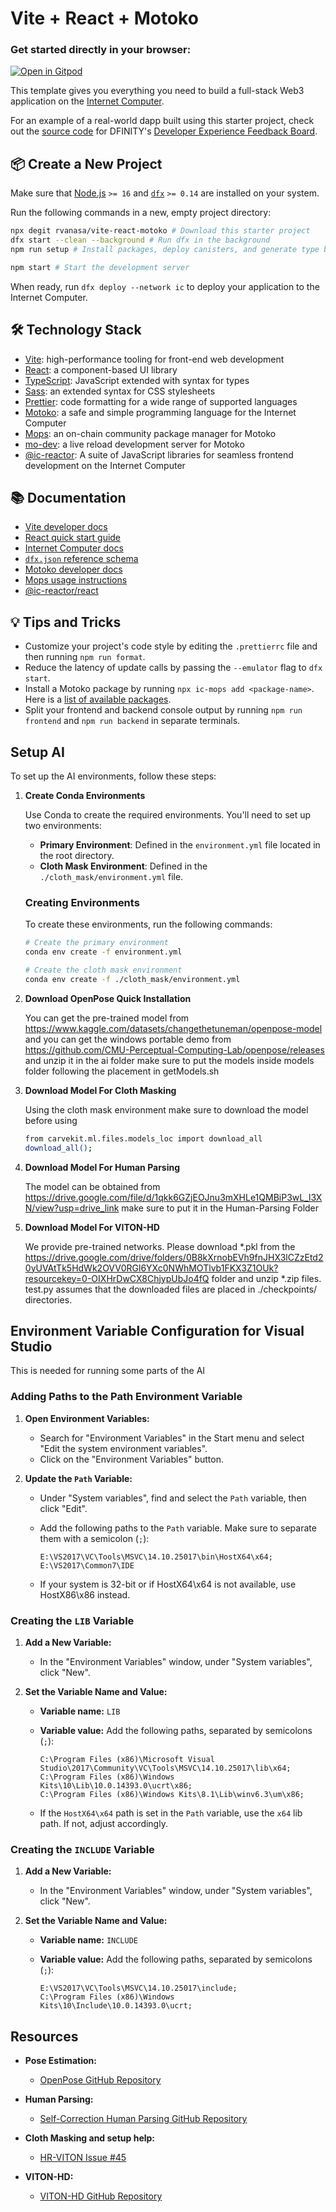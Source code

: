 # Vite + React + Motoko

### Get started directly in your browser:

[![Open in Gitpod](https://gitpod.io/button/open-in-gitpod.svg)](https://gitpod.io/#https://github.com/rvanasa/vite-react-motoko)

This template gives you everything you need to build a full-stack Web3 application on the [Internet Computer](https://internetcomputer.org/).

For an example of a real-world dapp built using this starter project, check out the [source code](https://github.com/dfinity/feedback) for DFINITY's [Developer Experience Feedback Board](https://dx.internetcomputer.org/).

## 📦 Create a New Project

Make sure that [Node.js](https://nodejs.org/en/) `>= 16` and [`dfx`](https://internetcomputer.org/docs/current/developer-docs/build/install-upgrade-remove) `>= 0.14` are installed on your system.

Run the following commands in a new, empty project directory:

```sh
npx degit rvanasa/vite-react-motoko # Download this starter project
dfx start --clean --background # Run dfx in the background
npm run setup # Install packages, deploy canisters, and generate type bindings

npm start # Start the development server
```

When ready, run `dfx deploy --network ic` to deploy your application to the Internet Computer.

## 🛠️ Technology Stack

- [Vite](https://vitejs.dev/): high-performance tooling for front-end web development
- [React](https://reactjs.org/): a component-based UI library
- [TypeScript](https://www.typescriptlang.org/): JavaScript extended with syntax for types
- [Sass](https://sass-lang.com/): an extended syntax for CSS stylesheets
- [Prettier](https://prettier.io/): code formatting for a wide range of supported languages
- [Motoko](https://github.com/dfinity/motoko#readme): a safe and simple programming language for the Internet Computer
- [Mops](https://mops.one): an on-chain community package manager for Motoko
- [mo-dev](https://github.com/dfinity/motoko-dev-server#readme): a live reload development server for Motoko
- [@ic-reactor](https://github.com/B3Pay/ic-reactor): A suite of JavaScript libraries for seamless frontend development on the Internet Computer

## 📚 Documentation

- [Vite developer docs](https://vitejs.dev/guide/)
- [React quick start guide](https://react.dev/learn)
- [Internet Computer docs](https://internetcomputer.org/docs/current/developer-docs/ic-overview)
- [`dfx.json` reference schema](https://internetcomputer.org/docs/current/references/dfx-json-reference/)
- [Motoko developer docs](https://internetcomputer.org/docs/current/developer-docs/build/cdks/motoko-dfinity/motoko/)
- [Mops usage instructions](https://j4mwm-bqaaa-aaaam-qajbq-cai.ic0.app/#/docs/install)
- [@ic-reactor/react](https://b3pay.github.io/ic-reactor/modules/react.html)

## 💡 Tips and Tricks

- Customize your project's code style by editing the `.prettierrc` file and then running `npm run format`.
- Reduce the latency of update calls by passing the `--emulator` flag to `dfx start`.
- Install a Motoko package by running `npx ic-mops add <package-name>`. Here is a [list of available packages](https://mops.one/).
- Split your frontend and backend console output by running `npm run frontend` and `npm run backend` in separate terminals.

## Setup AI

To set up the AI environments, follow these steps:

1. **Create Conda Environments**

   Use Conda to create the required environments. You'll need to set up two environments:

   - **Primary Environment**: Defined in the `environment.yml` file located in the root directory.
   - **Cloth Mask Environment**: Defined in the `./cloth_mask/environment.yml` file.

   ### Creating Environments

   To create these environments, run the following commands:

   ```bash
   # Create the primary environment
   conda env create -f environment.yml

   # Create the cloth mask environment
   conda env create -f ./cloth_mask/environment.yml

2. **Download OpenPose Quick Installation**
    
    You can get the pre-trained model from https://www.kaggle.com/datasets/changethetuneman/openpose-model and you can get the windows portable demo from https://github.com/CMU-Perceptual-Computing-Lab/openpose/releases and unzip it in the ai folder make sure to put the models inside models folder following the placement in getModels.sh 

3. **Download Model For Cloth Masking**

    Using the cloth mask environment make sure to download the model before using 

    ``` bash
    from carvekit.ml.files.models_loc import download_all
    download_all();

4. **Download Model For Human Parsing**

    The model can be obtained from https://drive.google.com/file/d/1qkk6GZjEOJnu3mXHLe1QMBiP3wL_l3XN/view?usp=drive_link make sure to put it in the Human-Parsing Folder

5. **Download Model For VITON-HD**

    We provide pre-trained networks. Please download *.pkl from the https://drive.google.com/drive/folders/0B8kXrnobEVh9fnJHX3lCZzEtd20yUVAtTk5HdWk2OVV0RGl6YXc0NWhMOTlvb1FKX3Z1OUk?resourcekey=0-OIXHrDwCX8ChjypUbJo4fQ folder and unzip *.zip files. test.py assumes that the downloaded files are placed in ./checkpoints/ directories.

## Environment Variable Configuration for Visual Studio

This is needed for running some parts of the AI

### Adding Paths to the Path Environment Variable

1. **Open Environment Variables:**
   - Search for "Environment Variables" in the Start menu and select "Edit the system environment variables".
   - Click on the "Environment Variables" button.

2. **Update the `Path` Variable:**
   - Under "System variables", find and select the `Path` variable, then click "Edit".
   - Add the following paths to the `Path` variable. Make sure to separate them with a semicolon (`;`):

     ```
     E:\VS2017\VC\Tools\MSVC\14.10.25017\bin\HostX64\x64;
     E:\VS2017\Common7\IDE
     ```
   - If your system is 32-bit or if HostX64\x64 is not available, use HostX86\x86 instead.

### Creating the `LIB` Variable

1. **Add a New Variable:**
   - In the "Environment Variables" window, under "System variables", click "New".

2. **Set the Variable Name and Value:**
   - **Variable name:** `LIB`
   - **Variable value:** Add the following paths, separated by semicolons (`;`):

     ```
     C:\Program Files (x86)\Microsoft Visual Studio\2017\Community\VC\Tools\MSVC\14.10.25017\lib\x64;
     C:\Program Files (x86)\Windows Kits\10\Lib\10.0.14393.0\ucrt\x86;
     C:\Program Files (x86)\Windows Kits\8.1\Lib\winv6.3\um\x86;
     ```

   - If the `HostX64\x64` path is set in the `Path` variable, use the `x64` lib path. If not, adjust accordingly.

### Creating the `INCLUDE` Variable

1. **Add a New Variable:**
   - In the "Environment Variables" window, under "System variables", click "New".

2. **Set the Variable Name and Value:**
   - **Variable name:** `INCLUDE`
   - **Variable value:** Add the following paths, separated by semicolons (`;`):

     ```
     E:\VS2017\VC\Tools\MSVC\14.10.25017\include;
     C:\Program Files (x86)\Windows Kits\10\Include\10.0.14393.0\ucrt;
     ```

## Resources

- **Pose Estimation:**
  - [OpenPose GitHub Repository](https://github.com/CMU-Perceptual-Computing-Lab/openpose)

- **Human Parsing:**
  - [Self-Correction Human Parsing GitHub Repository](https://github.com/GoGoDuck912/Self-Correction-Human-Parsing)

- **Cloth Masking and setup help:**
  - [HR-VITON Issue #45](https://github.com/sangyun884/HR-VITON/issues/45#issue-1515217009)

- **VITON-HD:**
  - [VITON-HD GitHub Repository](https://github.com/shadow2496/VITON-HD)

